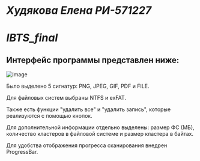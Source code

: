 # *Худякова Елена РИ-571227*
# *IBTS_final*


## Интерфейс программы представлен ниже:
![image](https://user-images.githubusercontent.com/87654857/175007034-0a9c2a50-3623-414c-b8f1-1008dc474e11.png)


Было выделено 5 сигнатур: PNG, JPEG, GIF, PDF и FILE. 

Для файловых систем выбраны NTFS и exFAT.

Также есть функции "удалить все" и "удалить запись", которые реализуются с помощью кнопок.

Для дополнительной информации отдельно выделены: размер ФС (МБ), количество кластеров в файловой системе и размер кластера в байтах.

Для удобства отображения прогресса сканирования внедрен ProgressBar.

